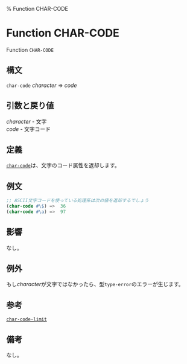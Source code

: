 % Function CHAR-CODE

# Function CHAR-CODE


Function `CHAR-CODE`


## 構文

`char-code` *character* => *code*


## 引数と戻り値

*character* - 文字  
*code* - 文字コード


## 定義

[`char-code`](13.2.char-code.html)は、文字のコード属性を返却します。


## 例文

```lisp
;; ASCII文字コードを使っている処理系は次の値を返却するでしょう
(char-code #\$) =>  36
(char-code #\a) =>  97
```


## 影響

なし。


## 例外

もし*character*が文字ではなかったら、型`type-error`のエラーが生じます。


## 参考

[`char-code-limit`](13.2.char-code-limit.html)


## 備考

なし。

